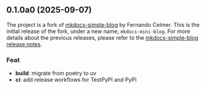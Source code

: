 ## 0.1.0a0 (2025-09-07)

The project is a fork of [mkdocs-simple-blog](https://github.com/FernandoCelmer/mkdocs-simple-blog) by Fernando Celmer.
This is the initial release of the fork, under a new name, `mkdocs-mini-blog`. For more details about the previous
releases, please refer to the
[mkdocs-simple-blog release notes](https://fernandocelmer.github.io/mkdocs-simple-blog/nav/development/release-notes/).

### Feat

- **build**: migrate from poetry to uv
- **ci**: add release workflows for TestPyPI and PyPI
